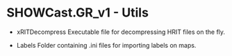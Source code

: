 # SHOWCast.GR_v1 - Utils
* xRITDecompress
Executable file for decompressing HRIT files on the fly.

* Labels 
Folder containing .ini files for importing labels on maps.